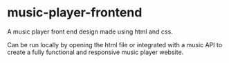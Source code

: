 # music-player-frontend
A music player front end design made using html and css.

Can be run locally by opening the html file or integrated with a music API to create a fully functional and responsive music player website.
